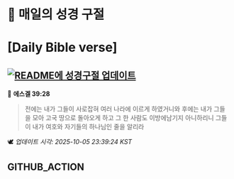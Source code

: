 # 🙏 매일의 성경 구절
# [Daily Bible verse]
## [![README에 성경구절 업데이트](https://github.com/DONGSUKA/first_test/actions/workflows/update-readme-bible.yml/badge.svg)](https://github.com/DONGSUKA/first_test/actions/workflows/update-readme-bible.yml)
<!-- START_BIBLE_VERSE -->
📖 **에스겔 39:28**
> 전에는 내가 그들이 사로잡혀 여러 나라에 이르게 하였거니와 후에는 내가 그들을 모아 고국 땅으로 돌아오게 하고 그 한 사람도 이방에남기지 아니하리니 그들이 내가 여호와 자기들의 하나님인 줄을 알리라

🕊️ _업데이트 시각: 2025-10-05 23:39:24 KST_
  <!-- END_BIBLE_VERSE -->
## GITHUB_ACTION
